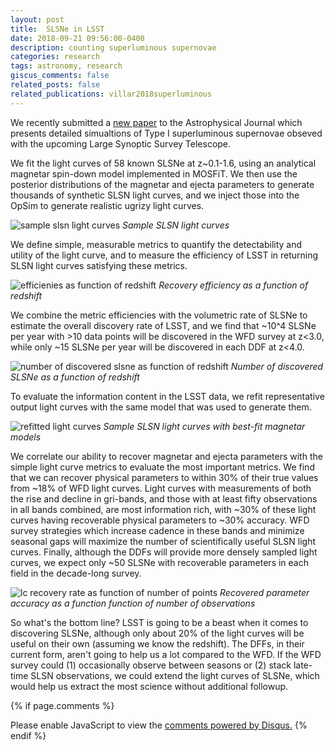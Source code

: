 ```yaml
---
layout: post
title:  SLSNe in LSST
date: 2018-09-21 09:56:00-0400
description: counting superluminous supernovae
categories: research
tags: astronomy, research
giscus_comments: false
related_posts: false
related_publications: villar2018superluminous
---
```



We recently submitted a [new paper](https://arxiv.org/abs/1805.08192)  to the Astrophysical Journal which presents detailed simualtions of Type I superluminous supernovae obseved with the upcoming Large Synoptic Survey Telescope.

We fit the light curves of 58 known SLSNe at z~0.1-1.6, using an analytical magnetar spin-down model implemented in MOSFiT. We then use the posterior distributions of the magnetar and ejecta parameters to generate thousands of synthetic SLSN light curves, and we inject those into the OpSim to generate realistic ugrizy light curves. 

![sample slsn light curves](/images/slsn_lsst/f1.png)
*Sample SLSN light curves*

We define simple, measurable metrics to quantify the detectability and utility of the light curve, and to measure the efficiency of LSST in returning SLSN light curves satisfying these metrics. 

![efficienies as function of redshift](/images/slsn_lsst/f2.png)
*Recovery efficiency as a function of redshift*

We combine the metric efficiencies with the volumetric rate of SLSNe to estimate the overall discovery rate of LSST, and we find that ~10^4 SLSNe per year with >10 data points will be discovered in the WFD survey at z<3.0, while only ~15 SLSNe per year will be discovered in each DDF at z<4.0. 

![number of discovered slsne as function of redshift](/images/slsn_lsst/f3.png)
*Number of discovered SLSNe as a function of redshift*


To evaluate the information content in the LSST data, we refit representative output light curves with the same model that was used to generate them. 


![refitted light curves](/images/slsn_lsst/f4.png)
*Sample SLSN light curves with best-fit magnetar models*

We correlate our ability to recover magnetar and ejecta parameters with the simple light curve metrics to evaluate the most important metrics. We find that we can recover physical parameters to within 30% of their true values from ~18% of WFD light curves. Light curves with measurements of both the rise and decline in gri-bands, and those with at least fifty observations in all bands combined, are most information rich, with ~30% of these light curves having recoverable physical parameters to ~30% accuracy. WFD survey strategies which increase cadence in these bands and minimize seasonal gaps will maximize the number of scientifically useful SLSN light curves. Finally, although the DDFs will provide more densely sampled light curves, we expect only ~50 SLSNe with recoverable parameters in each field in the decade-long survey.

![lc recovery rate as function of number of points](/images/slsn_lsst/f5.png)
*Recovered parameter accuracy as a function function of number of observations*

So what's the bottom line? LSST is going to be a beast when it comes to discovering SLSNe, although only about 20% of the light curves will be useful on their own (assuming we know the redshift). The DFFs, in their current form, aren't going to help us a lot compared to the WFD. If the WFD survey could (1) occasionally observe between seasons or (2) stack late-time SLSN observations, we could extend the light curves of SLSNe, which would help us extract the most science without additional followup. 


{% if page.comments %}
<div id="disqus_thread"></div>
<script>

/**
*  RECOMMENDED CONFIGURATION VARIABLES: EDIT AND UNCOMMENT THE SECTION BELOW TO INSERT DYNAMIC VALUES FROM YOUR PLATFORM OR CMS.
*  LEARN WHY DEFINING THESE VARIABLES IS IMPORTANT: https://disqus.com/admin/universalcode/#configuration-variables*/
/*
var disqus_config = function () {
this.page.url = PAGE_URL;  // Replace PAGE_URL with your page's canonical URL variable
this.page.identifier = PAGE_IDENTIFIER; // Replace PAGE_IDENTIFIER with your page's unique identifier variable
};
*/
(function() { // DON'T EDIT BELOW THIS LINE
var d = document, s = d.createElement('script');
s.src = 'https://ashleyvillar-com.disqus.com/embed.js';
s.setAttribute('data-timestamp', +new Date());
(d.head || d.body).appendChild(s);
})();
</script>
<noscript>Please enable JavaScript to view the <a href="https://disqus.com/?ref_noscript">comments powered by Disqus.</a></noscript>
{% endif %}


